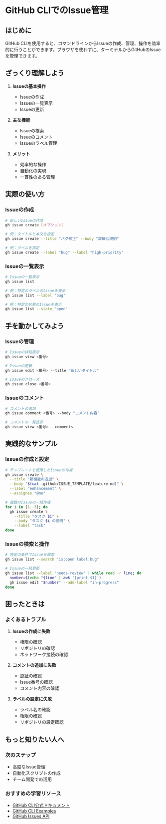 # GitHub CLIでのIssue管理

## はじめに
GitHub CLIを使用すると、コマンドラインからIssueの作成、管理、操作を効率的に行うことができます。ブラウザを使わずに、ターミナルからGitHubのIssueを管理できます。

## ざっくり理解しよう
1. **Issueの基本操作**
   - Issueの作成
   - Issueの一覧表示
   - Issueの更新

2. **主な機能**
   - Issueの検索
   - Issueのコメント
   - Issueのラベル管理

3. **メリット**
   - 効率的な操作
   - 自動化の実現
   - 一貫性のある管理

## 実際の使い方
### Issueの作成
```bash
# 新しいIssueの作成
gh issue create [オプション]

# 例：タイトルと本文を指定
gh issue create --title "バグ修正" --body "詳細な説明"

# 例：ラベルを指定
gh issue create --label "bug" --label "high-priority"
```

### Issueの一覧表示
```bash
# Issueの一覧表示
gh issue list

# 例：特定のラベルのIssueを表示
gh issue list --label "bug"

# 例：特定の状態のIssueを表示
gh issue list --state "open"
```

## 手を動かしてみよう
### Issueの管理
```bash
# Issueの詳細表示
gh issue view <番号>

# Issueの更新
gh issue edit <番号> --title "新しいタイトル"

# Issueのクローズ
gh issue close <番号>
```

### Issueのコメント
```bash
# コメントの追加
gh issue comment <番号> --body "コメント内容"

# コメントの一覧表示
gh issue view <番号> --comments
```

## 実践的なサンプル
### Issueの作成と設定
```bash
# テンプレートを使用したIssueの作成
gh issue create \
  --title "新機能の追加" \
  --body "$(cat .github/ISSUE_TEMPLATE/feature.md)" \
  --label "enhancement" \
  --assignee "@me"

# 複数のIssueの一括作成
for i in {1..3}; do
  gh issue create \
    --title "タスク $i" \
    --body "タスク $i の説明" \
    --label "task"
done
```

### Issueの検索と操作
```bash
# 特定の条件でIssueを検索
gh issue list --search "is:open label:bug"

# Issueの一括更新
gh issue list --label "needs-review" | while read -r line; do
  number=$(echo "$line" | awk '{print $1}')
  gh issue edit "$number" --add-label "in-progress"
done
```

## 困ったときは
### よくあるトラブル
1. **Issueの作成に失敗**
   - 権限の確認
   - リポジトリの確認
   - ネットワーク接続の確認

2. **コメントの追加に失敗**
   - 認証の確認
   - Issue番号の確認
   - コメント内容の確認

3. **ラベルの設定に失敗**
   - ラベル名の確認
   - 権限の確認
   - リポジトリの設定確認

## もっと知りたい人へ
### 次のステップ
- 高度なIssue管理
- 自動化スクリプトの作成
- チーム開発での活用

### おすすめの学習リソース
- [GitHub CLI公式ドキュメント](https://cli.github.com/manual/gh_issue)
- [GitHub CLI Examples](https://github.com/cli/cli#examples)
- [GitHub Issues API](https://docs.github.com/ja/rest/issues)
